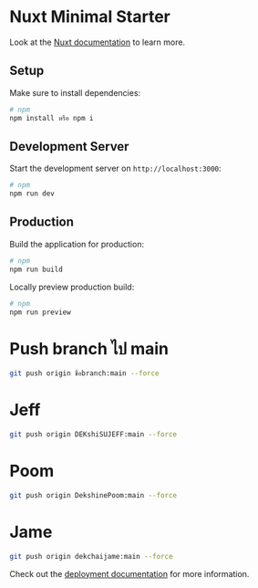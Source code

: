 # Nuxt Minimal Starter

Look at the [Nuxt documentation](https://nuxt.com/docs/getting-started/introduction) to learn more.

## Setup

Make sure to install dependencies:

```bash
# npm
npm install หรือ npm i
```

## Development Server

Start the development server on `http://localhost:3000`:

```bash
# npm
npm run dev

```

## Production

Build the application for production:

```bash
# npm
npm run build

```

Locally preview production build:

```bash
# npm
npm run preview

```
# Push branch ไป main
``` bash
git push origin ชื่อbranch:main --force

```

# Jeff
``` bash
git push origin DEKshiSUJEFF:main --force

```
# Poom
``` bash
git push origin DekshinePoom:main --force

```
# Jame
``` bash
git push origin dekchaijame:main --force

```


Check out the [deployment documentation](https://nuxt.com/docs/getting-started/deployment) for more information.
